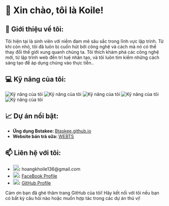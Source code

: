 <h1>👋 Xin chào, tôi là Koile!</h1>
    <h2>🌟 Giới thiệu về tôi:</h2>
    <p>Tôi hiện tại là sinh viên với niềm đam mê sâu sắc trong lĩnh vực lập trình. Từ khi còn nhỏ, tôi đã luôn bị cuốn hút bởi công nghệ và cách mà nó có thể thay đổi thế giới xung quanh chúng ta. Tôi thích khám phá các công nghệ mới, từ lập trình web đến trí tuệ nhân tạo, và tôi luôn tìm kiếm những cách sáng tạo để áp dụng chúng vào thực tiễn..</p>
    <h2>💻 Kỹ năng của tôi:</h2>
    <img src="https://github.com/user-attachments/assets/d571f4fa-8b10-4eec-9e2e-fc21d1e13c09" alt="Kỹ năng của tôi" class="skills-image"/>
    <img src="https://github.com/user-attachments/assets/104abf33-c95e-40a9-8d0f-6072070f0f7c" alt="Kỹ năng của tôi" class="skills-image"/>
    <img src="https://github.com/user-attachments/assets/7663571c-1463-450e-a8b8-51284188b79b" alt="Kỹ năng của tôi" class="skills-image"/>
    <img src="https://github.com/user-attachments/assets/0bcecfb4-1b21-4e9b-ac70-f32a5186ff71" alt="Kỹ năng của tôi" class="skills-image"/>
    <img src="https://github.com/user-attachments/assets/015ccd5a-2ab5-478d-a7c5-0c647c778e70" alt="Kỹ năng của tôi" class="skills-image"/>
    <h2>📈 Dự án nổi bật:</h2>
    <ul>
        <li><strong>Ứng dụng Bstakee: </strong><a href="https://github.com/koile136/Btaskee.github.io.git">Btaskee.github.io</a></li>
        <li><strong>Website bán trà sữa: </strong><a href="https://github.com/anh-le-24/WEBTS.git">WEBTS</a></li>
    </ul>
    <h2>📫 Liên hệ với tôi:</h2>
    <ul>
        <li><strong><img src="https://github.com/user-attachments/assets/709c2c7a-def0-4e29-b649-33e2bdb2e776" width=19px, height=19px/>:</strong> hoangkhoile136@gmail.com</li>
        <li><strong><img src="https://github.com/user-attachments/assets/7190463b-2e03-41aa-9110-a0773a66b730" width=19px, height=19px/>:</strong> <a href="https://www.facebook.com/profile.php id=100017719154826">FaceBook Profile</a></li>
        <li><strong><img src="https://github.com/user-attachments/assets/ca09039f-984d-4f36-81c2-bb31bec81a23" width=19px, height=19px/>:</strong> <a href="https://github.com/koile136">GitHub Profile</a></li>
    </ul>
    <p>Cảm ơn bạn đã ghé thăm trang GitHub của tôi! Hãy kết nối với tôi nếu bạn có bất kỳ câu hỏi nào hoặc muốn hợp tác trong các dự án thú vị!</p>
